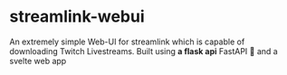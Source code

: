 # streamlink-webui
An extremely simple Web-UI for streamlink which is capable of downloading Twitch Livestreams.
Built using __a flask api__ FastAPI 🎉 and a svelte web app

